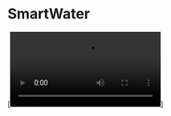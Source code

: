 # SmartWater

[![Watch the video](https://github.com/letiziaia/SmartWater/blob/main/temp/Android%20Emulator%20-%20Pixel_2_API_30_5554%202021-11-20%2023-30-32_Trim.mp4)]
